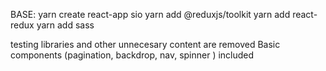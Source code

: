 BASE:
yarn create react-app sio
yarn add @reduxjs/toolkit
yarn add react-redux
yarn add sass

testing libraries and other unnecesary content are removed
Basic components (pagination, backdrop, nav, spinner ) included
